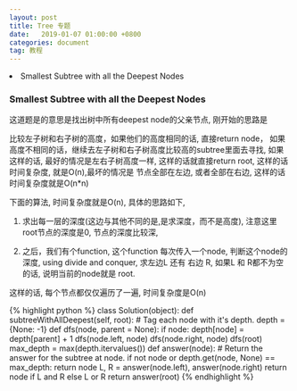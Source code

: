```yaml
---
layout: post
title: Tree 专题
date:   2019-01-07 01:00:00 +0800
categories: document
tag: 教程
---
```


<li>Smallest Subtree with all the Deepest Nodes</li>


<h3>Smallest Subtree with all the Deepest Nodes</h3>

这道题是的意思是找出树中所有deepest node的父亲节点, 刚开始的思路是

比较左子树和右子树的高度，如果他们的高度相同的话, 直接return node， 如果高度不相同的话，继续去左子树和右子树高度比较高的subtree里面去寻找, 如果这样的话, 最好的情况是左右子树高度一样, 这样的话就直接return root, 这样的话时间复杂度, 就是O(n),最坏的情况是
节点全部在左边, 或者全部在右边, 这样的话时间复杂度就是O(n*n)

下面的算法, 时间复杂度就是O(n), 具体的思路如下,

1. 求出每一层的深度(这边与其他不同的是,是求深度，而不是高度), 注意这里root节点的深度是0, 节点的深度比较深, 

2. 之后，我们有个function, 这个function 每次传入一个node, 判断这个node的深度, using divide and conquer, 求左边L 还有 右边 R, 如果L 和 R都不为空的话, 说明当前的node就是 root. 

这样的话, 每个节点都仅仅遍历了一遍, 时间复杂度是O(n)


{% highlight python %}
class Solution(object):
    def subtreeWithAllDeepest(self, root):
        # Tag each node with it's depth.
        depth = {None: -1}
        def dfs(node, parent = None):
            if node:
                depth[node] = depth[parent] + 1
                dfs(node.left, node)
                dfs(node.right, node)
        dfs(root)
        max_depth = max(depth.itervalues())
        def answer(node):
            # Return the answer for the subtree at node.
            if not node or depth.get(node, None) == max_depth:
                return node
            L, R = answer(node.left), answer(node.right)
            return node if L and R else L or R
        return answer(root)
{% endhighlight %}

